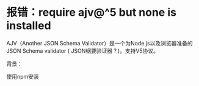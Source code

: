 # 报错：require ajv@^5 but none is installed



AJV（Another JSON Schema Validator）是一个为Node.js以及浏览器准备的  JSON Schema validator ( JSON纲要验证器？)。支持V5协议。





背景：

使用npm安装

